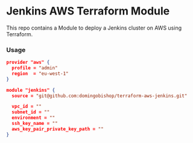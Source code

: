 # Jenkins AWS Terraform Module

This repo contains a Module to deploy a Jenkins cluster on AWS using Terraform.

### Usage

```json
provider "aws" {
  profile = "admin"
  region  = "eu-west-1"
}

module "jenkins" {
  source = "git@github.com:domingobishop/terraform-aws-jenkins.git"

  vpc_id = ""
  subnet_id = ""
  environment = ""
  ssh_key_name = ""
  aws_key_pair_private_key_path = ""
}
```
